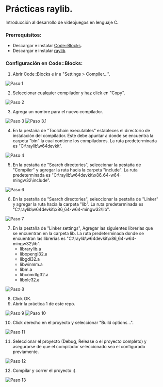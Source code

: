 # Prácticas raylib.
Introducción al desarrollo de videojuegos en lenguaje C.

### Prerrequisitos:
- Descargar e instalar [Code::Blocks](https://www.codeblocks.org/).
- Descargar e instalar [raylib](https://www.raylib.com/index.html).

### Configuración en Code::Blocks:
1. Abrir Code::Blocks e ir a "Settings > Compiler...".

![Paso 1](setup_tutorial/images/1.png)

2. Seleccionar cualquier compilador y haz click en "Copy".

![Paso 2](setup_tutorial/images/2.png)

3. Agrega un nombre para el nuevo compilador.

![Paso 3](setup_tutorial/images/3.png)
![Paso 3.1](setup_tutorial/images/4.png)

4. En la pestaña de "Toolchain executables" estableces el directorio de instalación del compilador. Este debe apuntar a donde se encuentra la carpeta "bin" la cual contiene los compiladores. La ruta predeterminada es "C:\raylib\w64devkit".
   
![Paso 4](setup_tutorial/images/5.png)

5. En la pestaña de "Search directories", seleccionar la pestaña de "Compiler" y agregar la ruta hacia la carpeta "include". La ruta predeterminada es "C:\raylib\w64devkit\x86_64-w64-mingw32\include".

![Paso 6](setup_tutorial/images/6.png)

6. En la pestaña de "Search directories", seleccionar la pestaña de "Linker" y agregar la ruta hacia la carpeta "lib". La ruta predeterminada es "C:\raylib\w64devkit\x86_64-w64-mingw32\lib".

![Paso 7](setup_tutorial/images/7.png)

7. En la pestaña de "Linker settings", Agregar las siguientes librerias que se encuentran en la carpeta lib. La ruta predeterminada donde se encuentran las librerias es "C:\raylib\w64devkit\x86_64-w64-mingw32\lib".
   - librarylib.a
   - libopengl32.a
   - libgdi32.a
   - libwinmm.a
   - libm.a
   - libcomdlg32.a
   - libole32.a

![Paso 8](setup_tutorial/images/8.png)

8. Click OK.
9. Abrir la práctica 1 de este repo.

![Paso 9](setup_tutorial/images/9.png)
![Paso 10](setup_tutorial/images/10.png)

10. Click derecho en el proyecto y seleccionar "Build options...".

![Paso 11](setup_tutorial/images/11.png)

11. Seleccionar el proyecto (Debug, Release o el proyecto completo) y asegurarse de que el compilador seleccionado sea el configurado previamente.

![Paso 12](setup_tutorial/images/12.png)

12. Compilar y correr el proyecto :).

![Paso 13](setup_tutorial/images/13.png)
